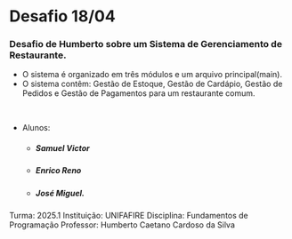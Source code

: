 # Desafio 18/04
### Desafio de Humberto sobre um Sistema de Gerenciamento de Restaurante.

- O sistema é organizado em três módulos e um arquivo principal(main).
- O sistema contêm: Gestão de Estoque, Gestão de Cardápio, Gestão de Pedidos e Gestão de Pagamentos para um restaurante comum.
<br>

- Alunos: 
    - ##### Samuel Victor
    - ##### Enrico Reno
    - ##### José Miguel.
Turma: 2025.1
Instituição: UNIFAFIRE
Disciplina: Fundamentos de Programação
Professor: Humberto Caetano Cardoso da Silva